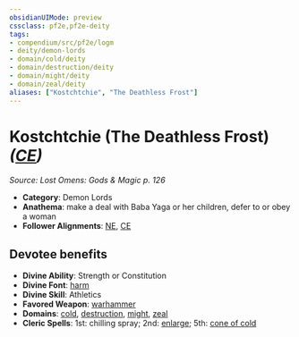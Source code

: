```yaml
---
obsidianUIMode: preview
cssclass: pf2e,pf2e-deity
tags:
- compendium/src/pf2e/logm
- deity/demon-lords
- domain/cold/deity
- domain/destruction/deity
- domain/might/deity
- domain/zeal/deity
aliases: ["Kostchtchie", "The Deathless Frost"]
---
```

# Kostchtchie (The Deathless Frost) *([CE](/rules/traits/chaotic-evil-b1.md))*  
*Source: Lost Omens: Gods & Magic p. 126*  

- **Category**: Demon Lords
- **Anathema**: make a deal with Baba Yaga or her children, defer to or obey a woman
- **Follower Alignments**: [NE](/rules/traits/neutral-evil-b1.md), [CE](/rules/traits/chaotic-evil-b1.md)

## Devotee benefits

- **Divine Ability**: Strength or Constitution
- **Divine Font**: [harm](/compendium/spells/harm.md)
- **Divine Skill**: Athletics
- **Favored Weapon**: [warhammer](/compendium/equipment/items/warhammer.md)
- **Domains**: [cold](/compendium/setting/domains.md#Cold), [destruction](/compendium/setting/domains.md#Destruction), [might](/compendium/setting/domains.md#Might), [zeal](/compendium/setting/domains.md#Zeal)
- **Cleric Spells**: 1st: chilling spray; 2nd: [enlarge](/compendium/spells/enlarge.md); 5th: [cone of cold](/compendium/spells/cone-of-cold.md)